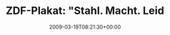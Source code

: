 ---
retweeted: false
source: <a href="http://twitter.com" rel="nofollow">Twitter Web Client</a>
entities:
  hashtags: []
  symbols: []
  user_mentions: []
  urls: []
display_text_range:
- '0'
- '90'
favorite_count: '0'
id_str: '1353344985'
truncated: false
retweet_count: '0'
id: '1353344985'
created_at: Thu Mar 19 08:21:30 +0000 2009
favorited: false
full_text: 'ZDF-Plakat: "Stahl. Macht. Leidenschaft." - die GEZ-Bezahler tun mir langsam
  richtig leid.'
lang: de
tags:
- pesos:twitter
date: '2009-03-19T08:21:30+00:00'
src: https://twitter.com/bascht/status/1353344985
original_url: https://twitter.com/bascht/status/1353344985
type: twitter_tweet
text: 'ZDF-Plakat: "Stahl. Macht. Leidenschaft." - die GEZ-Bezahler tun mir langsam
  richtig leid.'
title: 'ZDF-Plakat: "Stahl. Macht. Leid'

---